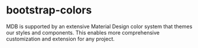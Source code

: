 # bootstrap-colors
MDB is supported by an extensive Material Design color system that themes our styles and components. This enables more comprehensive customization and extension for any project.
